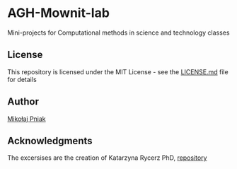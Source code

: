 # AGH-Mownit-lab

Mini-projects for Computational methods in science and technology classes

## License

This repository is licensed under the MIT License - see the [LICENSE.md](LICENSE.md) file for details

## Author

[Mikołaj Pniak](https://github.com/CrunchyNomNom) 

## Acknowledgments

The excersises are the creation of Katarzyna Rycerz PhD, [repository](https://github.com/kzajac/Mownit2018)
